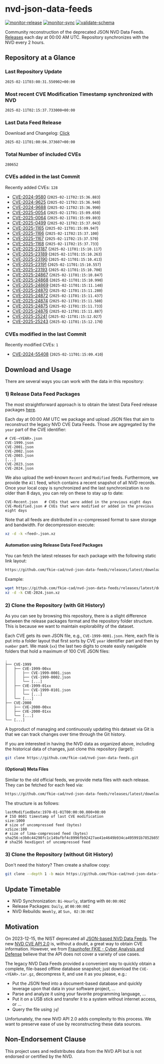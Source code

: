 # nvd-json-data-feeds

[![monitor-release](https://github.com/fkie-cad/nvd-json-data-feeds/actions/workflows/monitor_release.yml/badge.svg)](https://github.com/fkie-cad/nvd-json-data-feeds/actions/workflows/monitor_release.yml)
[![monitor-sync](https://github.com/fkie-cad/nvd-json-data-feeds/actions/workflows/monitor_sync.yml/badge.svg)](https://github.com/fkie-cad/nvd-json-data-feeds/actions/workflows/monitor_sync.yml)
[![validate-schema](https://github.com/fkie-cad/nvd-json-data-feeds/actions/workflows/validate_schema.yml/badge.svg)](https://github.com/fkie-cad/nvd-json-data-feeds/actions/workflows/validate_schema.yml)

Community reconstruction of the deprecated JSON NVD Data Feeds.
[Releases](https://github.com/fkie-cad/nvd-json-data-feeds/releases/latest) each day at 00:00 AM UTC.
Repository synchronizes with the NVD every 2 hours.

## Repository at a Glance

### Last Repository Update

```plain
2025-02-11T03:00:31.550902+00:00
```

### Most recent CVE Modification Timestamp synchronized with NVD

```plain
2025-02-11T02:15:37.733000+00:00
```

### Last Data Feed Release

Download and Changelog: [Click](https://github.com/fkie-cad/nvd-json-data-feeds/releases/latest)

```plain
2025-02-11T01:00:04.373607+00:00
```

### Total Number of included CVEs

```plain
280652
```

### CVEs added in the last Commit

Recently added CVEs: `128`

- [CVE-2024-9580](CVE-2024/CVE-2024-95xx/CVE-2024-9580.json) (`2025-02-11T02:15:36.883`)
- [CVE-2024-9625](CVE-2024/CVE-2024-96xx/CVE-2024-9625.json) (`2025-02-11T02:15:36.940`)
- [CVE-2024-9688](CVE-2024/CVE-2024-96xx/CVE-2024-9688.json) (`2025-02-11T02:15:36.990`)
- [CVE-2025-0054](CVE-2025/CVE-2025-00xx/CVE-2025-0054.json) (`2025-02-11T01:15:09.650`)
- [CVE-2025-0064](CVE-2025/CVE-2025-00xx/CVE-2025-0064.json) (`2025-02-11T01:15:09.803`)
- [CVE-2025-0499](CVE-2025/CVE-2025-04xx/CVE-2025-0499.json) (`2025-02-11T02:15:37.043`)
- [CVE-2025-1165](CVE-2025/CVE-2025-11xx/CVE-2025-1165.json) (`2025-02-11T01:15:09.947`)
- [CVE-2025-1166](CVE-2025/CVE-2025-11xx/CVE-2025-1166.json) (`2025-02-11T02:15:37.100`)
- [CVE-2025-1167](CVE-2025/CVE-2025-11xx/CVE-2025-1167.json) (`2025-02-11T02:15:37.570`)
- [CVE-2025-1168](CVE-2025/CVE-2025-11xx/CVE-2025-1168.json) (`2025-02-11T02:15:37.733`)
- [CVE-2025-23187](CVE-2025/CVE-2025-231xx/CVE-2025-23187.json) (`2025-02-11T01:15:10.117`)
- [CVE-2025-23189](CVE-2025/CVE-2025-231xx/CVE-2025-23189.json) (`2025-02-11T01:15:10.263`)
- [CVE-2025-23190](CVE-2025/CVE-2025-231xx/CVE-2025-23190.json) (`2025-02-11T01:15:10.413`)
- [CVE-2025-23191](CVE-2025/CVE-2025-231xx/CVE-2025-23191.json) (`2025-02-11T01:15:10.557`)
- [CVE-2025-23193](CVE-2025/CVE-2025-231xx/CVE-2025-23193.json) (`2025-02-11T01:15:10.700`)
- [CVE-2025-24867](CVE-2025/CVE-2025-248xx/CVE-2025-24867.json) (`2025-02-11T01:15:10.847`)
- [CVE-2025-24868](CVE-2025/CVE-2025-248xx/CVE-2025-24868.json) (`2025-02-11T01:15:10.990`)
- [CVE-2025-24869](CVE-2025/CVE-2025-248xx/CVE-2025-24869.json) (`2025-02-11T01:15:11.140`)
- [CVE-2025-24870](CVE-2025/CVE-2025-248xx/CVE-2025-24870.json) (`2025-02-11T01:15:11.280`)
- [CVE-2025-24872](CVE-2025/CVE-2025-248xx/CVE-2025-24872.json) (`2025-02-11T01:15:11.437`)
- [CVE-2025-24874](CVE-2025/CVE-2025-248xx/CVE-2025-24874.json) (`2025-02-11T01:15:11.580`)
- [CVE-2025-24875](CVE-2025/CVE-2025-248xx/CVE-2025-24875.json) (`2025-02-11T01:15:11.733`)
- [CVE-2025-24876](CVE-2025/CVE-2025-248xx/CVE-2025-24876.json) (`2025-02-11T01:15:11.887`)
- [CVE-2025-25241](CVE-2025/CVE-2025-252xx/CVE-2025-25241.json) (`2025-02-11T01:15:12.027`)
- [CVE-2025-25243](CVE-2025/CVE-2025-252xx/CVE-2025-25243.json) (`2025-02-11T01:15:12.170`)


### CVEs modified in the last Commit

Recently modified CVEs: `1`

- [CVE-2024-55408](CVE-2024/CVE-2024-554xx/CVE-2024-55408.json) (`2025-02-11T01:15:09.410`)


## Download and Usage

There are several ways you can work with the data in this repository:

### 1) Release Data Feed Packages

The most straightforward approach is to obtain the latest Data Feed release packages [here](https://github.com/fkie-cad/nvd-json-data-feeds/releases/latest).

Each day at 00:00 AM UTC we package and upload JSON files that aim to reconstruct the legacy NVD CVE Data Feeds.
Those are aggregated by the `year` part of the CVE identifier:

```
# CVE-<YEAR>.json
CVE-1999.json
CVE-2001.json
CVE-2002.json
CVE-2003.json
[...]
CVE-2023.json
CVE-2024.json
```

We also upload the well-known `Recent` and `Modified` feeds.
Furthermore, we provide the `All` feed, which contains a recent snapshot of all NVD records.
Once your local copy is synchronized and the last synchronization is no older than 8 days, you can rely on these to stay up to date:

```plain
CVE-Recent.json   # CVEs that were added in the previous eight days
CVE-Modified.json # CVEs that were modified or added in the previous eight days
```

Note that all feeds are distributed in `xz`-compressed format to save storage and bandwidth.
For decompression execute:

```sh
xz -d -k <feed>.json.xz
```

#### Automation using Release Data Feed Packages

You can fetch the latest releases for each package with the following static link layout:

```sh
https://github.com/fkie-cad/nvd-json-data-feeds/releases/latest/download/CVE-<YEAR>.json.xz
```

Example:

```sh
wget https://github.com/fkie-cad/nvd-json-data-feeds/releases/latest/download/CVE-2024.json.xz
xz -d -k CVE-2024.json.xz
```

### 2) Clone the Repository (with Git History)

As you can see by browsing this repository, there is a slight difference between the release packages format and the repository folder structure.
This is because we want to maintain explorability of the dataset.

Each CVE gets its own JSON file, e.g., `CVE-1999-0001.json`.
Here, each file is put into a folder layout that first sorts by CVE `year` identifier part and then by `number` part.
We mask (`xx`) the last two digits to create easily navigable folders that hold a maximum of 100 CVE JSON files:

```plain
.
├── CVE-1999
│   ├── CVE-1999-00xx
│   │   ├── CVE-1999-0001.json
│   │   ├── CVE-1999-0002.json
│   │   └── [...]
│   ├── CVE-1999-01xx
│   │   ├── CVE-1999-0101.json
│   │   └── [...]
│   └── [...]
├── CVE-2000
│   ├── CVE-2000-00xx
│   ├── CVE-2000-01xx
│   └── [...]
└── [...]
```

A byproduct of managing and continuously updating this dataset via Git is that we can track changes over time through the Git history.

If you are interested in having the NVD data as organized above, including the historical data of changes, just clone this repository (large!):

```sh
git clone https://github.com/fkie-cad/nvd-json-data-feeds.git
```

#### (Optional) Meta Files

Similar to the old official feeds, we provide meta files with each release. They can be fetched for each feed via:

```sh
https://github.com/fkie-cad/nvd-json-data-feeds/releases/latest/download/CVE-<YEAR>.meta
```

The structure is as follows:

```plain
lastModifiedDate:1970-01-01T00:00:00.000+00:00                          # ISO 8601 timestamp of last CVE modification
size:1000                                                               # size of uncompressed feed (bytes)
xzSize:100                                                              # size of lzma-compressed feed (bytes)
sha256:e3b0c44298fc1c149afbf4c8996fb92427ae41e4649b934ca495991b7852b855 # sha256 hexdigest of uncompressed feed
```

### 3) Clone the Repository (without Git History)

Don't need the history? Then create a shallow copy:

```sh
git clone --depth 1 -b main https://github.com/fkie-cad/nvd-json-data-feeds.git
```


## Update Timetable

* NVD Synchronization: `Bi-Hourly`, starting with `00:00:00Z`
* Release Packages: `Daily`, at `00:00:00Z`
* NVD Rebuilds: `Weekly`, at `Sun, 02:30:00Z`


## Motivation

On 2023-12-15, the NIST deprecated all [JSON-based NVD Data Feeds](https://nvd.nist.gov/vuln/data-feeds#divRetirementBanner-1).
The new [NVD CVE API 2.0](https://nvd.nist.gov/developers/vulnerabilities) is, without a doubt, a great way to obtain CVE information.
However, we from [Fraunhofer FKIE - Cyber Analysis and Defense](https://www.fkie.fraunhofer.de/en/departments/cad.html) believe that the API does not cover a variety of use cases.

The legacy NVD Data Feeds provided a convenient way to quickly obtain a complete, file-based offline database snapshot; just download the `CVE-<YEAR>.tar.gz`, decompress it, and use it as you please, e.g.:

- Put the JSON feed into a document-based database and quickly leverage upon that data in your software project, ...
- Parse and analyze it using your favorite programming language, ...
- Put it on a USB stick and transfer it to a system without internet access, or ...
- Query the file using `jq`!

Unfortunately, the new NVD API 2.0 adds complexity to this process.
We want to preserve ease of use by reconstructing these data sources.

## Non-Endorsement Clause

This project uses and redistributes data from the NVD API but is not endorsed or certified by the NVD.